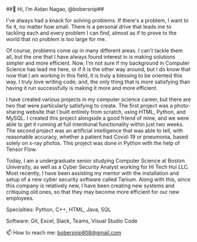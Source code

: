 ##👋 Hi, I’m Aidan Nagao, @bobersnip##

I've always had a knack for solving problems. If there's a problem, I want to fix it, no matter how small. There is a personal drive that leads me to tackling each and every problem I can find, almost as if to prove to the world that no problem is too large for me.

Of course, problems come up in many different areas. I can't tackle them all, but the one that I have always found interest in is making solutions simpler and more efficient. Now, I'm not sure if my background in Computer Science has lead me here, or if it is the other way around, but I do know that now that I am working in this field, it is truly a blessing to be oriented this way. I truly love writing code; and, the only thing that is more satisfying than having it run successfully is making it more and more efficient.

I have created various projects in my computer science career, but there are two that were particularly satisfying to create. The first project was a photo-sharing website that I built entirely from scratch, using HTML, Python, and MySQL. I created this project alongside a good friend of mine, and we were able to get it running at full intentional functionality within just two weeks. The second project was an artificial intelligence that was able to tell, with reasonable accuracy, whether a patient had Covid-19 or pneumonia, based solely on x-ray photos. This project was done in Python with the help of Tensor Flow.

Today, I am a undergraduate senior studying Computer Science at Boston University, as well as a Cyber Security Analyst working for Hi Tech Hui LLC. Most recently, I have been assisting my mentor with the installation and setup of a new cyber security software called Tanium. Along with this, since this company is relatively new, I have been creating new systems and critiquing old ones, so that they may become more efficient for our new employees.

Specialties: Python, C++, HTML, Java, SQL

Software: Git, Excel, Slack, Teams, Visual Studio Code

📫 How to reach me: bobersnip808@gmail.com



<!---
bobersnip/bobersnip is a ✨ special ✨ repository because its `README.md` (this file) appears on your GitHub profile.
You can click the Preview link to take a look at your changes.
--->
